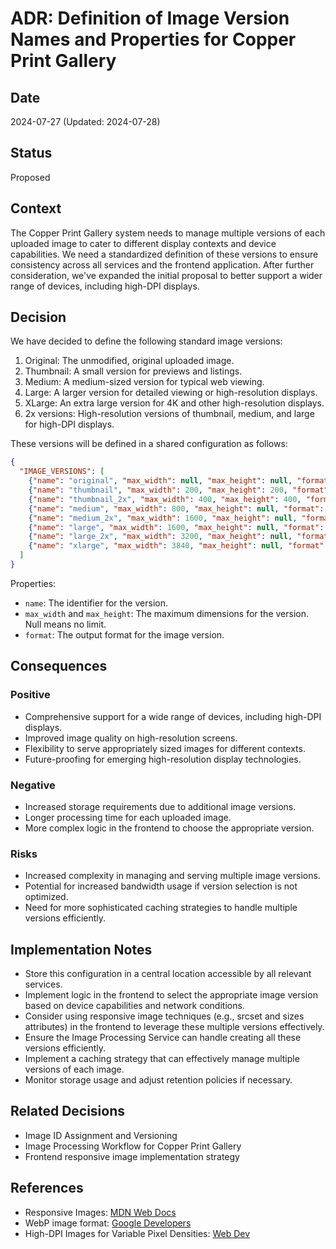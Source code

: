 # ADR: Definition of Image Version Names and Properties for Copper Print Gallery

## Date
2024-07-27 (Updated: 2024-07-28)

## Status
Proposed

## Context
The Copper Print Gallery system needs to manage multiple versions of each uploaded image to cater to different display contexts and device capabilities. We need a standardized definition of these versions to ensure consistency across all services and the frontend application. After further consideration, we've expanded the initial proposal to better support a wider range of devices, including high-DPI displays.

## Decision
We have decided to define the following standard image versions:

1. Original: The unmodified, original uploaded image.
2. Thumbnail: A small version for previews and listings.
3. Medium: A medium-sized version for typical web viewing.
4. Large: A larger version for detailed viewing or high-resolution displays.
5. XLarge: An extra large version for 4K and other high-resolution displays.
6. 2x versions: High-resolution versions of thumbnail, medium, and large for high-DPI displays.

These versions will be defined in a shared configuration as follows:

```json
{
  "IMAGE_VERSIONS": [
    {"name": "original", "max_width": null, "max_height": null, "format": "preserve"},
    {"name": "thumbnail", "max_width": 200, "max_height": 200, "format": "webp"},
    {"name": "thumbnail_2x", "max_width": 400, "max_height": 400, "format": "webp"},
    {"name": "medium", "max_width": 800, "max_height": null, "format": "webp"},
    {"name": "medium_2x", "max_width": 1600, "max_height": null, "format": "webp"},
    {"name": "large", "max_width": 1600, "max_height": null, "format": "webp"},
    {"name": "large_2x", "max_width": 3200, "max_height": null, "format": "webp"},
    {"name": "xlarge", "max_width": 3840, "max_height": null, "format": "webp"}
  ]
}
```

Properties:
- `name`: The identifier for the version.
- `max_width` and `max_height`: The maximum dimensions for the version. Null means no limit.
- `format`: The output format for the image version.

## Consequences

### Positive
- Comprehensive support for a wide range of devices, including high-DPI displays.
- Improved image quality on high-resolution screens.
- Flexibility to serve appropriately sized images for different contexts.
- Future-proofing for emerging high-resolution display technologies.

### Negative
- Increased storage requirements due to additional image versions.
- Longer processing time for each uploaded image.
- More complex logic in the frontend to choose the appropriate version.

### Risks
- Increased complexity in managing and serving multiple image versions.
- Potential for increased bandwidth usage if version selection is not optimized.
- Need for more sophisticated caching strategies to handle multiple versions efficiently.

## Implementation Notes
- Store this configuration in a central location accessible by all relevant services.
- Implement logic in the frontend to select the appropriate image version based on device capabilities and network conditions.
- Consider using responsive image techniques (e.g., srcset and sizes attributes) in the frontend to leverage these multiple versions effectively.
- Ensure the Image Processing Service can handle creating all these versions efficiently.
- Implement a caching strategy that can effectively manage multiple versions of each image.
- Monitor storage usage and adjust retention policies if necessary.

## Related Decisions
- Image ID Assignment and Versioning
- Image Processing Workflow for Copper Print Gallery
- Frontend responsive image implementation strategy

## References
- Responsive Images: [MDN Web Docs](https://developer.mozilla.org/en-US/docs/Learn/HTML/Multimedia_and_embedding/Responsive_images)
- WebP image format: [Google Developers](https://developers.google.com/speed/webp)
- High-DPI Images for Variable Pixel Densities: [Web Dev](https://web.dev/serve-responsive-images/)